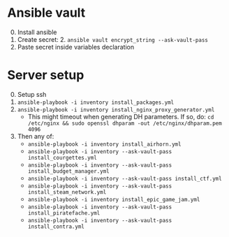 # Ansible vault

0. Install ansible
1. Create secret:
   2. `ansible vault encrypt_string --ask-vault-pass`
3. Paste secret inside variables declaration

# Server setup

0. Setup ssh 
1. `ansible-playbook -i inventory install_packages.yml`
2. `ansible-playbook -i inventory install_nginx_proxy_generator.yml`
   - This might timeout when generating DH parameters. If so, do: `cd /etc/nginx && sudo openssl dhparam -out /etc/nginx/dhparam.pem 4096` 
3. Then any of: 
   - `ansible-playbook -i inventory install_airhorn.yml`
   - `ansible-playbook -i inventory --ask-vault-pass install_courgettes.yml`
   - `ansible-playbook -i inventory --ask-vault-pass install_budget_manager.yml`
   - `ansible-playbook -i inventory --ask-vault-pass install_ctf.yml`
   - `ansible-playbook -i inventory --ask-vault-pass install_steam_network.yml`
   - `ansible-playbook -i inventory install_epic_game_jam.yml`
   - `ansible-playbook -i inventory --ask-vault-pass install_piratefache.yml`
   - `ansible-playbook -i inventory --ask-vault-pass install_contra.yml`

